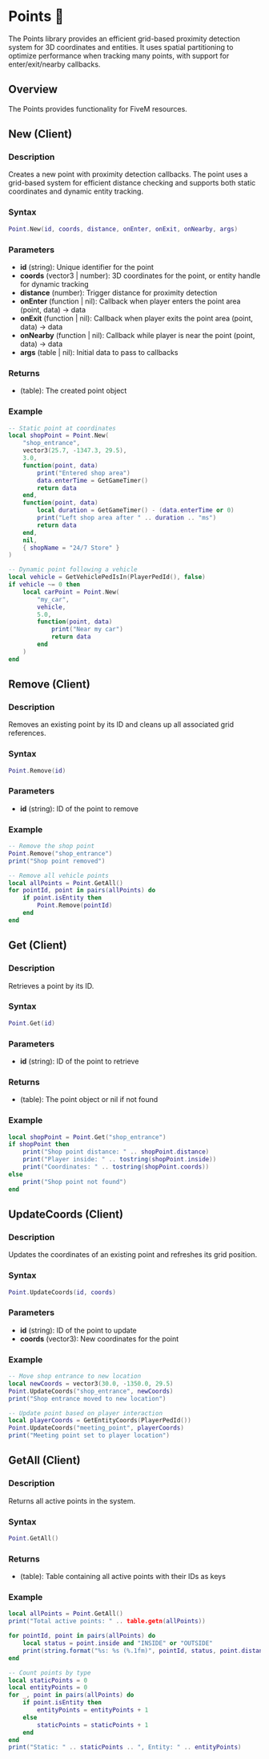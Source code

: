 # Points 📍

<!--META
nav: true
toc: true
description: The Points library provides an efficient grid-based proximity detection system for 3D coordinates and entities. It uses spatial partitioning to optimize performance when tracking many points, with support for enter/exit/nearby callbacks.
-->

The Points library provides an efficient grid-based proximity detection system for 3D coordinates and entities. It uses spatial partitioning to optimize performance when tracking many points, with support for enter/exit/nearby callbacks.

## Overview

The Points provides functionality for FiveM resources.

## New (Client)

### Description
Creates a new point with proximity detection callbacks. The point uses a grid-based system for efficient distance checking and supports both static coordinates and dynamic entity tracking.

### Syntax
```lua
Point.New(id, coords, distance, onEnter, onExit, onNearby, args)
```

### Parameters
- **id** (string): Unique identifier for the point
- **coords** (vector3 | number): 3D coordinates for the point, or entity handle for dynamic tracking
- **distance** (number): Trigger distance for proximity detection
- **onEnter** (function | nil): Callback when player enters the point area (point, data) -> data
- **onExit** (function | nil): Callback when player exits the point area (point, data) -> data
- **onNearby** (function | nil): Callback while player is near the point (point, data) -> data
- **args** (table | nil): Initial data to pass to callbacks

### Returns
- (table): The created point object

### Example
```lua
-- Static point at coordinates
local shopPoint = Point.New(
    "shop_entrance",
    vector3(25.7, -1347.3, 29.5),
    3.0,
    function(point, data)
        print("Entered shop area")
        data.enterTime = GetGameTimer()
        return data
    end,
    function(point, data)
        local duration = GetGameTimer() - (data.enterTime or 0)
        print("Left shop area after " .. duration .. "ms")
        return data
    end,
    nil,
    { shopName = "24/7 Store" }
)

-- Dynamic point following a vehicle
local vehicle = GetVehiclePedIsIn(PlayerPedId(), false)
if vehicle ~= 0 then
    local carPoint = Point.New(
        "my_car",
        vehicle,
        5.0,
        function(point, data)
            print("Near my car")
            return data
        end
    )
end
```

## Remove (Client)

### Description
Removes an existing point by its ID and cleans up all associated grid references.

### Syntax
```lua
Point.Remove(id)
```

### Parameters
- **id** (string): ID of the point to remove

### Example
```lua
-- Remove the shop point
Point.Remove("shop_entrance")
print("Shop point removed")

-- Remove all vehicle points
local allPoints = Point.GetAll()
for pointId, point in pairs(allPoints) do
    if point.isEntity then
        Point.Remove(pointId)
    end
end
```

## Get (Client)

### Description
Retrieves a point by its ID.

### Syntax
```lua
Point.Get(id)
```

### Parameters
- **id** (string): ID of the point to retrieve

### Returns
- (table): The point object or nil if not found

### Example
```lua
local shopPoint = Point.Get("shop_entrance")
if shopPoint then
    print("Shop point distance: " .. shopPoint.distance)
    print("Player inside: " .. tostring(shopPoint.inside))
    print("Coordinates: " .. tostring(shopPoint.coords))
else
    print("Shop point not found")
end
```

## UpdateCoords (Client)

### Description
Updates the coordinates of an existing point and refreshes its grid position.

### Syntax
```lua
Point.UpdateCoords(id, coords)
```

### Parameters
- **id** (string): ID of the point to update
- **coords** (vector3): New coordinates for the point

### Example
```lua
-- Move shop entrance to new location
local newCoords = vector3(30.0, -1350.0, 29.5)
Point.UpdateCoords("shop_entrance", newCoords)
print("Shop entrance moved to new location")

-- Update point based on player interaction
local playerCoords = GetEntityCoords(PlayerPedId())
Point.UpdateCoords("meeting_point", playerCoords)
print("Meeting point set to player location")
```

## GetAll (Client)

### Description
Returns all active points in the system.

### Syntax
```lua
Point.GetAll()
```

### Returns
- (table): Table containing all active points with their IDs as keys

### Example
```lua
local allPoints = Point.GetAll()
print("Total active points: " .. table.getn(allPoints))

for pointId, point in pairs(allPoints) do
    local status = point.inside and "INSIDE" or "OUTSIDE"
    print(string.format("%s: %s (%.1fm)", pointId, status, point.distance))
end

-- Count points by type
local staticPoints = 0
local entityPoints = 0
for _, point in pairs(allPoints) do
    if point.isEntity then
        entityPoints = entityPoints + 1
    else
        staticPoints = staticPoints + 1
    end
end
print("Static: " .. staticPoints .. ", Entity: " .. entityPoints)
```

